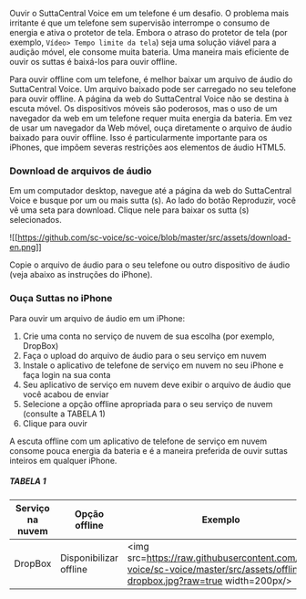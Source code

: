 Ouvir o SuttaCentral Voice em um telefone é um desafio. O problema mais irritante é que um telefone sem supervisão interrompe o consumo de energia e ativa o protetor de tela. Embora o atraso do protetor de tela (por exemplo, `Vídeo> Tempo limite da tela`) seja uma solução viável para a audição móvel, ele consome muita bateria. Uma maneira mais eficiente de ouvir os suttas é baixá-los para ouvir offline.

Para ouvir offline com um telefone, é melhor baixar um arquivo de áudio do SuttaCentral Voice. Um arquivo baixado pode ser carregado no seu telefone para ouvir offline. A página da web do SuttaCentral Voice não se destina à escuta móvel. Os dispositivos móveis são poderosos, mas o uso de um navegador da web em um telefone requer muita energia da bateria. Em vez de usar um navegador da Web móvel, ouça diretamente o arquivo de áudio baixado para ouvir offline. Isso é particularmente importante para os iPhones, que impõem severas restrições aos elementos de áudio HTML5.

### Download de arquivos de áudio
Em um computador desktop, navegue até a página da web do SuttaCentral Voice e busque por um ou mais sutta (s). Ao lado do botão Reproduzir, você vê uma seta para download. Clique nele para baixar os sutta (s) selecionados.

![[https://github.com/sc-voice/sc-voice/blob/master/src/assets/download-en.png]]

Copie o arquivo de áudio para o seu telefone ou outro dispositivo de áudio (veja abaixo as instruções do iPhone).

### Ouça Suttas no iPhone
Para ouvir um arquivo de áudio em um iPhone:

1. Crie uma conta no serviço de nuvem de sua escolha (por exemplo, DropBox)
1. Faça o upload do arquivo de áudio para o seu serviço em nuvem
1. Instale o aplicativo de telefone de serviço em nuvem no seu iPhone e faça login na sua conta
1. Seu aplicativo de serviço em nuvem deve exibir o arquivo de áudio que você acabou de enviar
1. Selecione a opção offline apropriada para o seu serviço de nuvem (consulte a TABELA 1)
1. Clique para ouvir

A escuta offline com um aplicativo de telefone de serviço em nuvem consome pouca energia da bateria e é a maneira preferida de ouvir suttas inteiros em qualquer iPhone.

##### TABELA 1

| Serviço na nuvem | Opção offline | Exemplo |
| ----- | ---- | ---- |
| DropBox |Disponibilizar offline | <img src=https://raw.githubusercontent.com/sc-voice/sc-voice/master/src/assets/offline-dropbox.jpg?raw=true width=200px/> |

